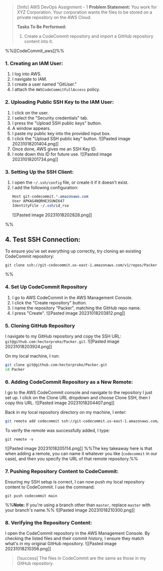 > [!info] AWS DevOps Assignment - 1
> **Problem Statement:**
> You work for XYZ Corporation. Your corporation wants the files to be stored on a private repository on the AWS Cloud. 
> 
> **Tasks To Be Performed:** 
> 1. Create a CodeCommit repository and import a GitHub repository content into it.

%%[[CodeCommit_aws]]%%

### 1. Creating an IAM User:
1. I log into AWS.
2. I navigate to IAM.
3. I create a user named "GitUser."
4. I attach the `AWSCodeCommitFullAccess` policy.

### 2. Uploading Public SSH Key to the IAM User:
1. I click on the user.
2. I select the "Security credentials" tab.
3. I press the "Upload SSH public keys" button.
4. A window appears.
5. I paste my public key into the provided input box.
6. I click the "Upload SSH public key" button.
   ![[Pasted image 20231018201404.png]]
7. Once done, AWS gives me an SSH Key ID.
8. I note down this ID for future use.
   ![[Pasted image 20231018201734.png]]

### 3. Setting Up the SSH Client:
1. I open the `~/.ssh/config` file, or create it if it doesn't exist.
2. I add the following configuration:
	```css
	Host git-codecommit.*.amazonaws.com
	User APKAG4NQRHE3SUWI647
	IdentityFile ~/.ssh/id_rsa
	```
	![[Pasted image 20231018202828.png]]

%%
## 4. Test SSH Connection:
To ensure you've set everything up correctly, try cloning an existing CodeCommit repository:
```
git clone ssh://git-codecommit.us-east-1.amazonaws.com/v1/repos/Packer
```
%%

### 4. **Set Up CodeCommit Repository**
1. I go to AWS CodeCommit in the AWS Management Console.
2. I click the "Create repository" button.
3. I name the repository "Packer", matching the GitHub repo name.
4. I press "Create".
![[Pasted image 20231018203812.png]]

### 5. Cloning GitHub Repository
I navigate to my GitHub repository and copy the SSH URL: `git@github.com:hectorproko/Packer.git`.
![[Pasted image 20231018203924.png]]

On my local machine, I run:
```bash
git clone git@github.com:hectorproko/Packer.git
cd Packer
```

### 6. **Adding CodeCommit Repository as a New Remote:**

I go to the AWS CodeCommit console and navigate to the repository I just set up. I click on the Clone URL dropdown and choose Clone SSH, then I copy this URL.
![[Pasted image 20231018204407.png]]

Back in my local repository directory on my machine, I enter:
```bash
git remote add codecommit ssh://git-codecommit.us-east-1.amazonaws.com/v1/repos/Packer
```

To verify the remote was successfully added, I type:
```
git remote -v
```
![[Pasted image 20231018205114.png]]
%%The key takeaway here is that when adding a remote, you can name it whatever you like (`codecommit` in our case), and then you specify the URL of that remote repository.%%

### 7. **Pushing Repository Content to CodeCommit:**

Ensuring my SSH setup is correct, I can now push my local repository content to CodeCommit. I use the command:
```
git push codecommit main
```

%%**Note:** If you're using a branch other than `master`, replace `master` with your branch's name.%%
![[Pasted image 20231018210300.png]]


### **8. Verifying the Repository Content:**
I open the CodeCommit repository in the AWS Management Console. By checking the listed files and their commit history, I ensure they match what's in my original GitHub repository.
![[Pasted image 20231018210356.png]]

> [!success]
> The files in CodeCommit are the same as those in my GitHub repository.